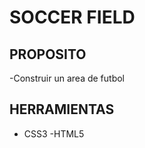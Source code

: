 SOCCER FIELD
=============

PROPOSITO
----------
-Construir un area de futbol

HERRAMIENTAS
-------------

- CSS3
-HTML5
